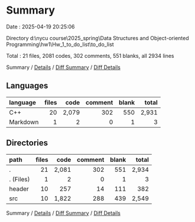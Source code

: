 # Summary

Date : 2025-04-19 20:25:06

Directory d:\\nycu course\\2025_spring\\Data Structures and Object-oriented Programming\\hw1\\Hw_1_to_do_list\\to_do_list

Total : 21 files,  2081 codes, 302 comments, 551 blanks, all 2934 lines

Summary / [Details](details.md) / [Diff Summary](diff.md) / [Diff Details](diff-details.md)

## Languages
| language | files | code | comment | blank | total |
| :--- | ---: | ---: | ---: | ---: | ---: |
| C++ | 20 | 2,079 | 302 | 550 | 2,931 |
| Markdown | 1 | 2 | 0 | 1 | 3 |

## Directories
| path | files | code | comment | blank | total |
| :--- | ---: | ---: | ---: | ---: | ---: |
| . | 21 | 2,081 | 302 | 551 | 2,934 |
| . (Files) | 1 | 2 | 0 | 1 | 3 |
| header | 10 | 257 | 14 | 111 | 382 |
| src | 10 | 1,822 | 288 | 439 | 2,549 |

Summary / [Details](details.md) / [Diff Summary](diff.md) / [Diff Details](diff-details.md)